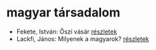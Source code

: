 # magyar társadalom

- Fekete, István: Őszi vásár [részletek](_details/Fekete%2C%20Istv%C3%A1n.md#id_736)
- Lackfi, János: Milyenek a magyarok? [részletek](_details/Lackfi%2C%20J%C3%A1nos.md#id_1360)